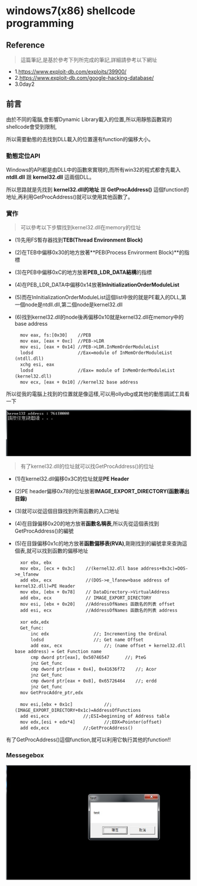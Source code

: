# windows7(x86) shellcode programming

## Reference

> 這篇筆記,是基於參考下列所完成的筆記,詳細請參考以下網址
+ 1.https://www.exploit-db.com/exploits/39900/
+ 2.https://www.exploit-db.com/google-hacking-database/
+ 3.0day2

## 前言

由於不同的電腦,會影響Dynamic Library載入的位置,所以用靜態函數寫的shellcode會受到限制,

所以需要動態的去找到DLL載入的位置還有function的偏移大小。

### 動態定位API

Windows的API都是由DLL中的函數來實現的,而所有win32的程式都會先載入 **ntdll.dll** 跟 **kernel32.dll** 這兩個DLL。

所以思路就是先找到 **kernel32.dll的地址** 跟 **GetProcAddress()** 這個function的地址,再利用GetProcAddress()就可以使用其他函數了。

### 實作

> 可以參考以下步驟找到kernel32.dll在memory的位址
+ (1)先用FS暫存器找到**TEB(Thread Environment Block)**
+ (2)在TEB中偏移0x30的地方放著**PEB(Process Envirorment Block)**的指標
+ (3)在PEB中偏移0xC的地方放著**PEB_LDR_DATA結構**的指標
+ (4)在PEB_LDR_DATA中偏移0x14放著**InInitializationOrderModuleList**
+ (5)而在InInitializationOrderModuleList這個list中放的就是PE載入的DLL,第一個node是ntdll.dll,第二個node是kernel32.dll
+ (6)找到kernel32.dll的node後再偏移0x10就是kernel32.dll在memory中的base address

		mov eax, fs:[0x30]    //PEB
		mov eax, [eax + 0xc]  //PEB->LDR 
		mov esi, [eax + 0x14] //PEB->LDR.InMemOrderModuleList
		lodsd                 //Eax=module of InMemOrderModuleList (ntdll.dll)
		xchg esi, eax
		lodsd                 //Eax= module of InMemOrderModuleList (kernel32.dll)
		mov ecx, [eax + 0x10] //kernel32 base address
 
 所以從我的電腦上找到的位置就是像這樣,可以用ollydbg或其他的動態調試工具看一下
 
![kernel32base](https://github.com/qqgnoe466263/shellcode/blob/master/windows7-x86/pic/ker_base.jpg)

> 有了kernel32.dll的位址就可以找GetProcAddress()的位址
+ (1)在kernel32.dll偏移0x3C的位址就是**PE Header**
+ (2)PE header偏移0x78的位址放著**IMAGE_EXPORT_DIRECTORY(函數導出目錄)**
+ (3)就可以從這個目錄找到所需函數的入口地址
+ (4)在目錄偏移0x20的地方放著**函數名稱表**,所以先從這個表找到GetProcAddress()的編號
+ (5)在目錄偏移0x1c的地方放著**函數偏移表(RVA)**,剛剛找到的編號拿來查詢這個表,就可以找到函數的偏移地址

		xor ebx, ebx
		mov ebx, [ecx + 0x3c]    //(kernel32.dll base address+0x3c)=DOS->e_lfanew
		add ebx, ecx             //(DOS->e_lfanew+base address of kernel32.dll)=PE Header
		mov ebx, [ebx + 0x78]    // DataDirectory->VirtualAddress
		add ebx, ecx             // IMAGE_EXPORT_DIRECTORY
		mov esi, [ebx + 0x20]    //AddressOfNames 函数名的列表 offset
		add esi, ecx             //AddressOfNames 函数名的列表 address		

		xor edx,edx
		Get_func:
			inc edx					//; Incrementing the Ordinal
			lodsd					//; Get name Offset
			add eax, ecx				//; (name offset + kernel32.dll base address) = Get Function name
			cmp dword ptr[eax], 0x50746547		//; PteG
			jnz Get_func
			cmp dword ptr[eax + 0x4], 0x41636f72 	//; Acor
			jnz Get_func
			cmp dword ptr[eax + 0x8], 0x65726464 	//; erdd
			jnz Get_func		
		mov GetProcAddre_ptr,edx
		
		mov esi,[ebx + 0x1c]    		//;(IMAGE_EXPORT_DIRECTORY+0x1c)=AddressOfFunctions
		add esi,ecx				//;ESI=beginning of Address table	
		mov edx,[esi + edx*4]			//;EDX=Pointer(offset)
		add edx,ecx				//;GetProcAddress()

有了GetProcAddress()這個function,就可以利用它執行其他的function!!

### Messegebox

![messagebox](https://github.com/qqgnoe466263/shellcode/blob/master/windows7-x86/pic/messagebox.jpg)
